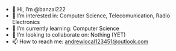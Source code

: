- 👋 Hi, I’m @banzai222
- 👀 I’m interested in: Computer Science, Telecomunication, Radio Electronics
- 🌱 I’m currently learning: Computer Science
- 💞️ I’m looking to collaborate on: Nothing (YET)
- 📫 How to reach me: andrewlocal123451@outlook.com

<!---
banzai222/banzai222 is a ✨ special ✨ repository because its `README.md` (this file) appears on your GitHub profile.
You can click the Preview link to take a look at your changes.
--->

